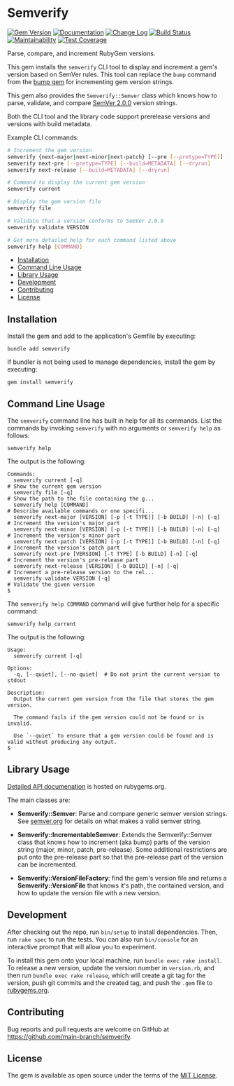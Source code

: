 # Semverify

[![Gem Version](https://badge.fury.io/rb/semverify.svg)](https://badge.fury.io/rb/semverify)
[![Documentation](https://img.shields.io/badge/Documentation-Latest-green)](https://rubydoc.info/gems/semverify/)
[![Change Log](https://img.shields.io/badge/CHANGELOG-Latest-green)](https://rubydoc.info/gems/semverify/file/CHANGELOG.md)
[![Build Status](https://github.com/main-branch/semverify/workflows/CI%20Build/badge.svg?branch=main)](https://github.com/main-branch/semverify/actions?query=workflow%3ACI%20Build)
[![Maintainability](https://api.codeclimate.com/v1/badges/44a42ed085fe162e5dff/maintainability)](https://codeclimate.com/github/main-branch/semverify/maintainability)
[![Test Coverage](https://api.codeclimate.com/v1/badges/44a42ed085fe162e5dff/test_coverage)](https://codeclimate.com/github/main-branch/semverify/test_coverage)

Parse, compare, and increment RubyGem versions.

This gem installs the `semverify` CLI tool to display and increment a gem's version
based on SemVer rules. This tool can replace the `bump` command from the
[bump gem](https://rubygems.org/gems/bump/) for incrementing gem version strings.

This gem also provides the `Semverify::Semver` class which knows how to parse,
validate, and compare [SemVer 2.0.0](https://semver.org/spec/v2.0.0.html) version
strings.

Both the CLI tool and the library code support prerelease versions and versions
with build metadata.

Example CLI commands:

```bash
# Increment the gem version
semverify {next-major|next-minor|next-patch} [--pre [--pretype=TYPE]] [--build=METADATA] [--dryrun]
semverify next-pre [--pretype=TYPE] [--build=METADATA] [--dryrun]
semverify next-release [--build=METADATA] [--dryrun]

# Command to display the current gem version
semverify current

# Display the gem version file
semverify file

# Validate that a version conforms to SemVer 2.0.0
semverify validate VERSION

# Get more detailed help for each command listed above
semverify help [COMMAND]
```

* [Installation](#installation)
* [Command Line Usage](#command-line-usage)
* [Library Usage](#library-usage)
* [Development](#development)
* [Contributing](#contributing)
* [License](#license)

## Installation

Install the gem and add to the application's Gemfile by executing:

```shell
bundle add semverify
```

If bundler is not being used to manage dependencies, install the gem by executing:

```shell
gem install semverify
```

## Command Line Usage

The `semverify` command line has built in help for all its commands. List the
commands by invoking `semverify` with no arguments or `semverify help` as
follows:

```shell
semverify help
```

The output is the following:

```shell
Commands:
  semverify current [-q]                                              # Show the current gem version
  semverify file [-q]                                                 # Show the path to the file containing the g...
  semverify help [COMMAND]                                            # Describe available commands or one specifi...
  semverify next-major [VERSION] [-p [-t TYPE]] [-b BUILD] [-n] [-q]  # Increment the version's major part
  semverify next-minor [VERSION] [-p [-t TYPE]] [-b BUILD] [-n] [-q]  # Increment the version's minor part
  semverify next-patch [VERSION] [-p [-t TYPE]] [-b BUILD] [-n] [-q]  # Increment the version's patch part
  semverify next-pre [VERSION] [-t TYPE] [-b BUILD] [-n] [-q]         # Increment the version's pre-release part
  semverify next-release [VERSION] [-b BUILD] [-n] [-q]               # Increment a pre-release version to the rel...
  semverify validate VERSION [-q]                                     # Validate the given version
$
```

The `semverify help COMMAND` command will give further help for a specific command:

```shell
semverify help current
```

The output is the following:

```shell
Usage:
  semverify current [-q]

Options:
  -q, [--quiet], [--no-quiet]  # Do not print the current version to stdout

Description:
  Output the current gem version from the file that stores the gem version.

  The command fails if the gem version could not be found or is invalid.

  Use `--quiet` to ensure that a gem version could be found and is valid without producing any output.
$
```

## Library Usage

[Detailed API documenation](https://rubydoc.info/gems/semverify/) is hosted on rubygems.org.

The main classes are:

* **Semverify::Semver**: Parse and compare generic semver version strings. See
  [semver.org](https://semver.org) for details on what makes a valid semver string.

* **Semverify::IncrementableSemver**: Extends the Semverify::Semver class that knows
  how to increment (aka bump) parts of the version string (major, minor, patch,
  pre-release). Some additional restrictions are put onto the pre-release part
  so that the pre-release part of the version can be incremented.

* **Semverify::VersionFileFactory**: find the gem's version file and returns a
  **Semverify::VersionFile** that knows it's path, the contained version, and how to update
  the version file with a new version.

## Development

After checking out the repo, run `bin/setup` to install dependencies. Then, run `rake spec` to run the tests. You can also run `bin/console` for an interactive prompt that will allow you to experiment.

To install this gem onto your local machine, run `bundle exec rake install`. To release a new version, update the version number in `version.rb`, and then run `bundle exec rake release`, which will create a git tag for the version, push git commits and the created tag, and push the `.gem` file to [rubygems.org](https://rubygems.org).

## Contributing

Bug reports and pull requests are welcome on GitHub at https://github.com/main-branch/semverify.

## License

The gem is available as open source under the terms of the [MIT License](https://opensource.org/licenses/MIT).
